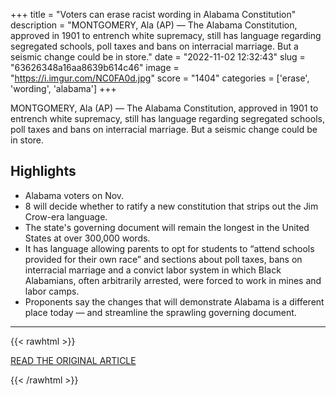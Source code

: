 +++
title = "Voters can erase racist wording in Alabama Constitution"
description = "MONTGOMERY, Ala (AP) — The Alabama Constitution, approved in 1901 to entrench white supremacy, still has language regarding segregated schools, poll taxes and bans on interracial marriage.  But a seismic change could be in store."
date = "2022-11-02 12:32:43"
slug = "63626348a16aa8639b614c46"
image = "https://i.imgur.com/NC0FA0d.jpg"
score = "1404"
categories = ['erase', 'wording', 'alabama']
+++

MONTGOMERY, Ala (AP) — The Alabama Constitution, approved in 1901 to entrench white supremacy, still has language regarding segregated schools, poll taxes and bans on interracial marriage.  But a seismic change could be in store.

## Highlights

- Alabama voters on Nov.
- 8 will decide whether to ratify a new constitution that strips out the Jim Crow-era language.
- The state's governing document will remain the longest in the United States at over 300,000 words.
- It has language allowing parents to opt for students to “attend schools provided for their own race” and sections about poll taxes, bans on interracial marriage and a convict labor system in which Black Alabamians, often arbitrarily arrested, were forced to work in mines and labor camps.
- Proponents say the changes that will demonstrate Alabama is a different place today — and streamline the sprawling governing document.

---

{{< rawhtml >}}
  <p class="article-category">
    <a target="_blank" href="https://apnews.com/article/2022-midterm-elections-alabama-race-and-ethnicity-racial-injustice-d4807abff4484cfed1cd938bd1091595">READ THE ORIGINAL ARTICLE</a>
  </p>
{{< /rawhtml >}}
